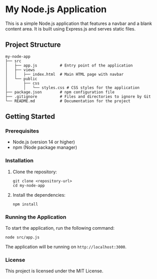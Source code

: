 # My Node.js Application

This is a simple Node.js application that features a navbar and a blank content area. It is built using Express.js and serves static files.

## Project Structure

```
my-node-app
├── src
│   ├── app.js          # Entry point of the application
│   ├── views
│   │   ├── index.html  # Main HTML page with navbar
│   └── public
│       ├── css
│       │   └── styles.css # CSS styles for the application
├── package.json        # npm configuration file
├── .gitignore          # Files and directories to ignore by Git
└── README.md           # Documentation for the project
```

## Getting Started

### Prerequisites

- Node.js (version 14 or higher)
- npm (Node package manager)

### Installation

1. Clone the repository:
   ```
   git clone <repository-url>
   cd my-node-app
   ```

2. Install the dependencies:
   ```
   npm install
   ```

### Running the Application

To start the application, run the following command:
```
node src/app.js
```

The application will be running on `http://localhost:3000`.

### License

This project is licensed under the MIT License.